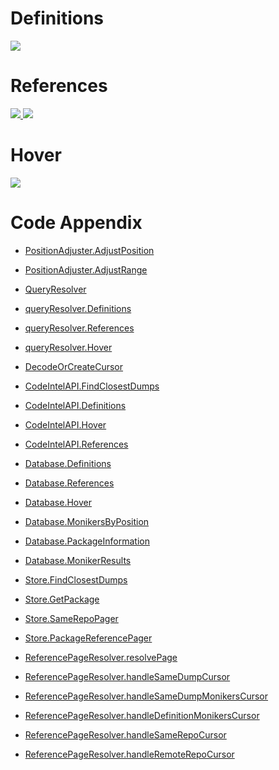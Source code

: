 <!--
# Ranges

<object data="/dev/codeintel/diagrams/ranges.svg" type="image/svg+xml"></object>
-->

# Definitions

<a href="/dev/codeintel/diagrams/definitions.svg" target="_blank">
  <img src="/dev/codeintel/diagrams/definitions.svg">
</a>

# References

<a href="/dev/codeintel/diagrams/references.svg" target="_blank">
  <img src="/dev/codeintel/diagrams/references.svg">
</a>
<a href="/dev/codeintel/diagrams/resolve-page.svg" target="_blank">
  <img src="/dev/codeintel/diagrams/resolve-page.svg">
</a>

# Hover

<a href="/dev/codeintel/diagrams/hover.svg" target="_blank">
  <img src="/dev/codeintel/diagrams/hover.svg">
</a>

# Code Appendix

- [PositionAdjuster.AdjustPosition](https://sourcegraph.com/github.com/sourcegraph/sourcegraph/-/blob/enterprise/internal/codeintel/resolvers/position.go#L63:28)
- [PositionAdjuster.AdjustRange](https://sourcegraph.com/github.com/sourcegraph/sourcegraph/-/blob/enterprise/internal/codeintel/resolvers/position.go#L77:28)

- [QueryResolver](https://sourcegraph.com/github.com/sourcegraph/sourcegraph/-/blob/enterprise/internal/codeintel/resolvers/resolver.go#L73:20)
- [queryResolver.Definitions](https://sourcegraph.com/github.com/sourcegraph/sourcegraph/-/blob/enterprise/internal/codeintel/resolvers/query.go#L138:25)
- [queryResolver.References](https://sourcegraph.com/github.com/sourcegraph/sourcegraph/-/blob/enterprise/internal/codeintel/resolvers/query.go#L167:25)
- [queryResolver.Hover](https://sourcegraph.com/github.com/sourcegraph/sourcegraph/-/blob/enterprise/internal/codeintel/resolvers/query.go#L236:25)

- [DecodeOrCreateCursor](https://sourcegraph.com/github.com/sourcegraph/sourcegraph/-/blob/enterprise/internal/codeintel/api/cursor.go#L54:6)

- [CodeIntelAPI.FindClosestDumps](https://sourcegraph.com/github.com/sourcegraph/sourcegraph/-/blob/enterprise/internal/codeintel/api/exists.go#L18:26)
- [CodeIntelAPI.Definitions](https://sourcegraph.com/github.com/sourcegraph/sourcegraph/-/blob/enterprise/internal/codeintel/api/definitions.go#L21:26)
- [CodeIntelAPI.Hover](https://sourcegraph.com/github.com/sourcegraph/sourcegraph/-/blob/enterprise/internal/codeintel/api/hover.go#L13:26)
- [CodeIntelAPI.References](https://sourcegraph.com/github.com/sourcegraph/sourcegraph/-/blob/enterprise/internal/codeintel/api/references.go#L24:26)

- [Database.Definitions](https://sourcegraph.com/github.com/sourcegraph/sourcegraph/-/blob/enterprise/cmd/precise-code-intel-bundle-manager/internal/database/database.go#L166:25)
- [Database.References](https://sourcegraph.com/github.com/sourcegraph/sourcegraph/-/blob/enterprise/cmd/precise-code-intel-bundle-manager/internal/database/database.go#L189:25)
- [Database.Hover](https://sourcegraph.com/github.com/sourcegraph/sourcegraph/-/blob/enterprise/cmd/precise-code-intel-bundle-manager/internal/database/database.go#L213:25)
- [Database.MonikersByPosition](https://sourcegraph.com/github.com/sourcegraph/sourcegraph/-/blob/enterprise/cmd/precise-code-intel-bundle-manager/internal/database/database.go#L284:25)
- [Database.PackageInformation](https://sourcegraph.com/github.com/sourcegraph/sourcegraph/-/blob/enterprise/cmd/precise-code-intel-bundle-manager/internal/database/database.go#L358:25)
- [Database.MonikerResults](https://sourcegraph.com/github.com/sourcegraph/sourcegraph/-/blob/enterprise/cmd/precise-code-intel-bundle-manager/internal/database/database.go#L316:25)

- [Store.FindClosestDumps](https://sourcegraph.com/github.com/sourcegraph/sourcegraph/-/blob/enterprise/internal/codeintel/store/dumps.go#L99:17)
- [Store.GetPackage](https://sourcegraph.com/github.com/sourcegraph/sourcegraph/-/blob/enterprise/internal/codeintel/store/packages.go#L11:17)
- [Store.SameRepoPager](https://sourcegraph.com/github.com/sourcegraph/sourcegraph/-/blob/enterprise/internal/codeintel/store/references.go#L39:17)
- [Store.PackageReferencePager](https://sourcegraph.com/github.com/sourcegraph/sourcegraph/-/blob/enterprise/internal/codeintel/store/references.go#L77:17)

- [ReferencePageResolver.resolvePage](https://sourcegraph.com/github.com/sourcegraph/sourcegraph/-/blob/enterprise/internal/codeintel/api/references.go#L50:33)
- [ReferencePageResolver.handleSameDumpCursor](https://sourcegraph.com/github.com/sourcegraph/sourcegraph/-/blob/enterprise/internal/codeintel/api/references.go#L91:33)
- [ReferencePageResolver.handleSameDumpMonikersCursor](https://sourcegraph.com/github.com/sourcegraph/sourcegraph/-/blob/enterprise/internal/codeintel/api/references.go#L137:33)
- [ReferencePageResolver.handleDefinitionMonikersCursor](https://sourcegraph.com/github.com/sourcegraph/sourcegraph/-/blob/enterprise/internal/codeintel/api/references.go#L218:33)
- [ReferencePageResolver.handleSameRepoCursor](https://sourcegraph.com/github.com/sourcegraph/sourcegraph/-/blob/enterprise/internal/codeintel/api/references.go#L283:33)
- [ReferencePageResolver.handleRemoteRepoCursor](https://sourcegraph.com/github.com/sourcegraph/sourcegraph/-/blob/enterprise/internal/codeintel/api/references.go#L311:33)

